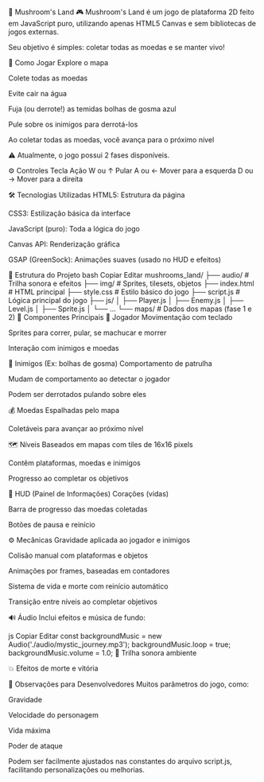 🍄 Mushroom's Land
🎮 Mushroom's Land é um jogo de plataforma 2D feito em JavaScript puro, utilizando apenas HTML5 Canvas e sem bibliotecas de jogos externas.

Seu objetivo é simples: coletar todas as moedas e se manter vivo!

🚀 Como Jogar
Explore o mapa

Colete todas as moedas

Evite cair na água

Fuja (ou derrote!) as temidas bolhas de gosma azul

Pule sobre os inimigos para derrotá-los

Ao coletar todas as moedas, você avança para o próximo nível

⚠️ Atualmente, o jogo possui 2 fases disponíveis.

⚙️ Controles
Tecla	Ação
W ou ↑	Pular
A ou ←	Mover para a esquerda
D ou →	Mover para a direita

🛠️ Tecnologias Utilizadas
HTML5: Estrutura da página

CSS3: Estilização básica da interface

JavaScript (puro): Toda a lógica do jogo

Canvas API: Renderização gráfica

GSAP (GreenSock): Animações suaves (usado no HUD e efeitos)

🧱 Estrutura do Projeto
bash
Copiar
Editar
mushrooms_land/
├── audio/         # Trilha sonora e efeitos
├── img/           # Sprites, tilesets, objetos
├── index.html     # HTML principal
├── style.css      # Estilo básico do jogo
├── script.js      # Lógica principal do jogo
├── js/
│   ├── Player.js
│   ├── Enemy.js
│   ├── Level.js
│   ├── Sprite.js
│   └── ...
└── maps/          # Dados dos mapas (fase 1 e 2)
🧩 Componentes Principais
👤 Jogador
Movimentação com teclado

Sprites para correr, pular, se machucar e morrer

Interação com inimigos e moedas

👾 Inimigos (Ex: bolhas de gosma)
Comportamento de patrulha

Mudam de comportamento ao detectar o jogador

Podem ser derrotados pulando sobre eles

💰 Moedas
Espalhadas pelo mapa

Coletáveis para avançar ao próximo nível

🗺️ Níveis
Baseados em mapas com tiles de 16x16 pixels

Contêm plataformas, moedas e inimigos

Progresso ao completar os objetivos

🧠 HUD (Painel de Informações)
Corações (vidas)

Barra de progresso das moedas coletadas

Botões de pausa e reinício

⚙️ Mecânicas
Gravidade aplicada ao jogador e inimigos

Colisão manual com plataformas e objetos

Animações por frames, baseadas em contadores

Sistema de vida e morte com reinício automático

Transição entre níveis ao completar objetivos

🔊 Áudio
Inclui efeitos e música de fundo:

js
Copiar
Editar
const backgroundMusic = new Audio('./audio/mystic_journey.mp3');
backgroundMusic.loop = true;
backgroundMusic.volume = 1.0;
🎵 Trilha sonora ambiente

💥 Efeitos de morte e vitória

📌 Observações para Desenvolvedores
Muitos parâmetros do jogo, como:

Gravidade

Velocidade do personagem

Vida máxima

Poder de ataque

Podem ser facilmente ajustados nas constantes do arquivo script.js, facilitando personalizações ou melhorias.
